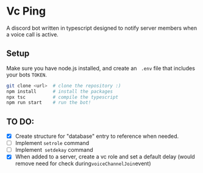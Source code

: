 # Vc Ping
A discord bot written in typescript designed to notify server members when a voice call is active.

## Setup
Make sure you have node.js installed, and create an `` .env`` file that includes your bots ``TOKEN``.
 ```bash
git clone <url>  # clone the repository :)
npm install      # install the packages
npx tsc          # compile the typescript
npm run start    # run the bot!
```
## TO DO:
- [x]  Create structure for "database" entry to reference when needed.
- [ ]  Implement ``setrole`` command 
- [ ]  Implement`` setdekay`` command 
- [x] When added to a server, create a vc role and set a default delay (would remove need for check during`` voiceChannelJoin ``event)
